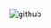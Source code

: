 ![github](https://github.com/yuanzigsa/yuanzigsa/assets/30451380/93661bce-49f1-4dc5-a9e5-94e5bf272d72)
